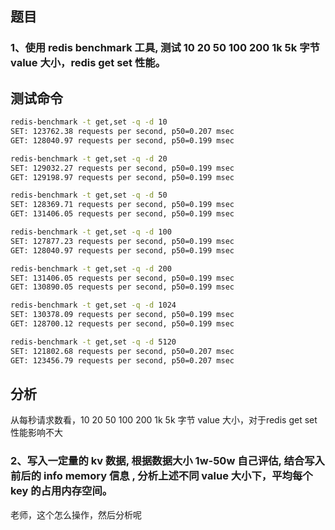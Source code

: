 ## 题目

### 1、使用 redis benchmark 工具, 测试 10 20 50 100 200 1k 5k 字节 value 大小，redis get set 性能。

## 测试命令

```bash
redis-benchmark -t get,set -q -d 10
SET: 123762.38 requests per second, p50=0.207 msec
GET: 128040.97 requests per second, p50=0.199 msec

redis-benchmark -t get,set -q -d 20
SET: 129032.27 requests per second, p50=0.199 msec
GET: 129198.97 requests per second, p50=0.199 msec

redis-benchmark -t get,set -q -d 50
SET: 128369.71 requests per second, p50=0.199 msec
GET: 131406.05 requests per second, p50=0.199 msec

redis-benchmark -t get,set -q -d 100
SET: 127877.23 requests per second, p50=0.199 msec
GET: 128040.97 requests per second, p50=0.199 msec

redis-benchmark -t get,set -q -d 200
SET: 131406.05 requests per second, p50=0.199 msec
GET: 130890.05 requests per second, p50=0.199 msec

redis-benchmark -t get,set -q -d 1024
SET: 130378.09 requests per second, p50=0.199 msec
GET: 128700.12 requests per second, p50=0.199 msec

redis-benchmark -t get,set -q -d 5120
SET: 121802.68 requests per second, p50=0.207 msec
GET: 123456.79 requests per second, p50=0.207 msec

``` 

## 分析

从每秒请求数看，10 20 50 100 200 1k 5k 字节 value 大小，对于redis get set 性能影响不大

### 2、写入一定量的 kv 数据, 根据数据大小 1w-50w 自己评估, 结合写入前后的 info memory 信息  , 分析上述不同 value 大小下，平均每个 key 的占用内存空间。

老师，这个怎么操作，然后分析呢
